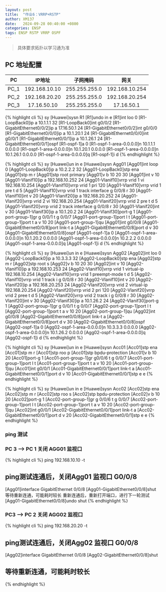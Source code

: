 ```yaml
---
layout: post
title:  "作业6：VRRP+RSTP"
author: XM137
date:   2024-09-28 00:40:00 +0800
categories: ENSP
tags: ENSP RSTP VRRP OSPF
---
```


>
> 具体要求拓扑以学习通为准
>


## PC 地址配置

|     PC      |        IP地址      |      子网掩码       |        网关        |
|   :----:    |        :----:      |      :----:        |       :----:       |
|    PC_1     |    192.168.10.10   |   255.255.255.0    |   192.168.10.254   |
|    PC_2     |    192.168.20.20   |   255.255.255.0    |   192.168.20.254   |
|    PC_3     |     17.16.50.10    |   255.255.255.0    |     17.16.50.1     |


{% highlight cli %}
<Huawei>sy
[Huawei]sysn R1
[R1]undo in e
[R1]int loo 0
[R1-LoopBack0]ip a 10.1.1.1 32
[R1-LoopBack0]int g0/0/2
[R1-GigabitEthernet0/0/2]ip a 17.16.50.1 24
[R1-GigabitEthernet0/0/2]int g0/0/0
[R1-GigabitEthernet0/0/0]ip a 10.1.20.1 24
[R1-GigabitEthernet0/0/0]int g0/0/1
[R1-GigabitEthernet0/0/1]ip a 10.1.26.1 24
[R1-GigabitEthernet0/0/1]ospf
[R1-ospf-1]a 0
[R1-ospf-1-area-0.0.0.0]n 10.1.1.1 0.0.0.0
[R1-ospf-1-area-0.0.0.0]n 10.1.20.1 0.0.0.0
[R1-ospf-1-area-0.0.0.0]n 10.1.26.1 0.0.0.0
[R1-ospf-1-area-0.0.0.0]q
[R1-ospf-1]i d
{% endhighlight %}



{% highlight cli %}
<Huawei>sy
[Huawei]un in e
[Huawei]sysn Agg01
[Agg01]int loop 0
[Agg01-LoopBack0]ip a 10.2.2.2 32
[Agg01-LoopBack0]stp ena
[Agg01]stp m r
[Agg01]stp root primary 
[Agg01]v b 10 20 30
[Agg01]int v 10
[Agg01-Vlanif10]ip a 192.168.10.252 24
[Agg01-Vlanif10]vrrp vrid 1 vi 192.168.10.254 
[Agg01-Vlanif10]vrrp vrid 1 pri 120
[Agg01-Vlanif10]vrrp vrid 1 pre t d 5
[Agg01-Vlanif10]vrrp vrid 1 track interface g 0/0/8 r 30
[Agg01-Vlanif10]int v 20
[Agg01-Vlanif20]ip a 192.168.20.252 24
[Agg01-Vlanif20]vrrp vrid 2 vi 192.168.20.254 
[Agg01-Vlanif20]vrrp vrid 2 pre t d 5
[Agg01-Vlanif20]vrrp vrid 2 track interface g 0/0/8 r 30
[Agg01-Vlanif20]int v 30
[Agg01-Vlanif30]ip a 10.1.20.2 24
[Agg01-Vlanif30]port-g 1
[Agg01-port-group-1]gr g 0/0/1 t g 0/0/7
[Agg01-port-group-1]port l t
[Agg01-port-group-1]port t a v 10 20 
[Agg01-port-group-1]qu
[Agg01]int g0/0/8
[Agg01-GigabitEthernet0/0/8]port link-t a
[Agg01-GigabitEthernet0/0/8]port d v 30
[Agg01-GigabitEthernet0/0/8]ospf
[Agg01-ospf-1]a 0
[Agg01-ospf-1-area-0.0.0.0]n 10.1.20.2 0.0.0.0
[Agg01-ospf-1-area-0.0.0.0]n 10.2.2.2 0.0.0.0
[Agg01-ospf-1-area-0.0.0.0]q
[Agg01-ospf-1]i d
{% endhighlight %}


{% highlight cli %}
<Huawei>sy
[Huawei]un in e
[Huawei]sysn Agg02
[Agg02]int loo 0
[Agg02-LoopBack0]ip a 10.3.3.3 32
[Agg02-LoopBack0]stp ena
[Agg02]stp m r
[Agg02]stp root s
[Agg02]v b 10 20 30
[Agg02]int v 10
[Agg02-Vlanif10]ip a 192.168.10.253 24
[Agg02-Vlanif10]vrrp vrid 1 virtual-ip 192.168.10.254
[Agg02-Vlanif10]vrrp vrid 1 preempt-mode t d 5
[Agg02-Vlanif10]vrrp vrid 1 track i g 0/0/8 r 30
[Agg02-Vlanif10]int v 20
[Agg02-Vlanif20]ip a 192.168.20.253 24
[Agg02-Vlanif20]vrrp vrid 2 virtual-ip 192.168.20.254
[Agg02-Vlanif20]vrrp vrid 2 pri 120
[Agg02-Vlanif20]vrrp vrid 2 pree t d 5
[Agg02-Vlanif20]vrrp vrid 2 track i g 0/0/8 r 30 
[Agg02-Vlanif20]int v 30
[Agg02-Vlanif30]ip a 10.1.26.2 24
[Agg02-Vlanif30]port-g 1
[Agg02-port-group-1]gr g 0/0/1 t g 0/0/7
[Agg02-port-group-1]port l t
[Agg02-port-group-1]port t a v 10 20
[Agg02-port-group-1]qu
[Agg02]int g0/0/8
[Agg02-GigabitEthernet0/0/8]port link-t a
[Agg02-GigabitEthernet0/0/8]port d v 30
[Agg02-GigabitEthernet0/0/8]ospf
[Agg02-ospf-1]a 0
[Agg02-ospf-1-area-0.0.0.0]n 10.3.3.3 0.0.0.0
[Agg02-ospf-1-area-0.0.0.0]n 10.1.26.2 0.0.0.0
[Agg02-ospf-1-area-0.0.0.0]q
[Agg02-ospf-1]i d
{% endhighlight %}


{% highlight cli %}
<Huawei>sy
[Huawei]un in e
[Huawei]sysn Acc01
[Acc01]stp ena
[Acc01]stp m r
[Acc01]stp roo p
[Acc01]stp bpdu-protection 
[Acc01]v b 10 20
[Acc01]port-g 1
[Acc01-port-group-1]gr g0/0/6 t g 0/0/7
[Acc01-port-group-1]port l t
[Acc01-port-group-1]port t a v 10 20
[Acc01-port-group-1]qu
[Acc01]int g0/0/1
[Acc01-GigabitEthernet0/0/1]port link-t a
[Acc01-GigabitEthernet0/0/1]port d v 10
[Acc01-GigabitEthernet0/0/1]stp e e
{% endhighlight %}


{% highlight cli %}
<Huawei>sy
[Huawei]un in e
[Huawei]sysn Acc02
[Acc02]stp ena
[Acc02]stp m r
[Acc02]stp roo s
[Acc02]stp bpdu-protection 
[Acc02]v b 10 20
[Acc02]port-g 1
[Acc02-port-group-1]gr g 0/0/6 t g 0/0/7
[Acc02-port-group-1]port l t
[Acc02-port-group-1]port t a v 10 20
[Acc02-port-group-1]qu
[Acc02]int g0/0/1
[Acc02-GigabitEthernet0/0/1]port link-t a
[Acc02-GigabitEthernet0/0/1]port d v 20
[Acc02-GigabitEthernet0/0/1]stp e e
{% endhighlight %}


### ping 测试

### PC 3 --> PC 1 关闭 AGG01 监视口
{% highlight cli %}
ping 192.168.10.10 -t
## ping测试连通后，关闭Agg01 监视口 G0/0/8 
[Agg01]interface GigabitEthernet 0/0/8
[Agg01-GigabitEthernet0/0/8]shut
等待重新连通，可能耗时较长
重新连通后，重新打开端口，进行下一轮测试
[Agg01-GigabitEthernet0/0/8]undo shut
{% endhighlight %}



### PC3 --> PC 2 关闭 AGG02 监视口
{% highlight cli %}
ping 192.168.20.20 -t
## ping测试连通后，关闭Agg02 监视口 G0/0/8 
[Agg02]interface GigabitEthernet 0/0/8
[Agg02-GigabitEthernet0/0/8]shut
## 等待重新连通，可能耗时较长
{% endhighlight %}
